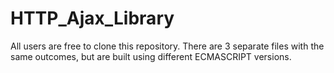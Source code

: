 # HTTP_Ajax_Library
All users are free to clone this repository. There are 3 separate files with the same outcomes, but are built using different ECMASCRIPT versions.
